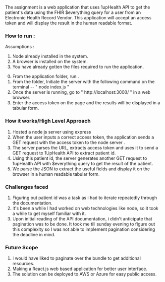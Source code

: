 The assignment is a  web application that uses 1upHealth API to get the patient's data using the FHIR $everything query for a user from an Electronic Health Record Vendor. 
This application will accept an access token and will display the result in the human readable format.

### How to run :
Assumptions : 
1) Node already installed in the system.
2) A browser is installed on the system.
3) You have already gotten the files required to run the application. 

0. From the application folder, run <npm init>.
1. From the folder, Initiate the server with the following command on the terminal -- " node index.js "
2. Once the server is running, go to " http://localhost:3000/ " in a web browser.
3. Enter the access token on the page and the results will be displayed in a tabular form.

### How it works/High Level Approach
1. Hosted a node js server using express
2. When the user inputs a correct access token, the application sends a GET request with the access token to the node server .
3. The server parses the URL, extracts access token and uses it to send a GET request to 1UpHealth API to extract patient id. 
4. Using this patient id, the server generates another GET request to 1upHealth API with $everything query to get the result of the patient.
5. We parse the JSON to extract the useful fields and display it on the browser in a human readable tabular form.

### Challenges faced
1. Figuring out patient id was a task as i had to iterate repeatedly through the documentation.
2. It's been a while I had worked on web technologies like node, so it took a while to get myself familiar with it.
3. Upon initial reading of the API documentation, i didn't anticipate that pagination was to be done. It took me till sunday evening to figure out this complexity so I was not able to implement pagination considering the deadline in mind. 

### Future Scope

1. I would have liked to paginate over the bundle to get additional resources.
2. Making a React.js web based application for better user interface.
3. The solution can be deployed to AWS or Azure for easy public access.
